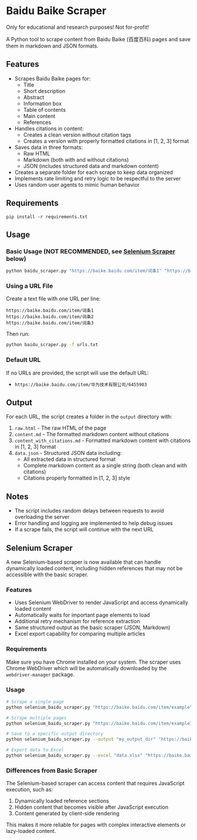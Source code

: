 # Baidu Baike Scraper

Only for educational and research purposes! Not for-profit!

A Python tool to scrape content from Baidu Baike (百度百科) pages and save them in markdown and JSON formats.

## Features

- Scrapes Baidu Baike pages for:
  - Title
  - Short description
  - Abstract
  - Information box
  - Table of contents
  - Main content
  - References
- Handles citations in content:
  - Creates a clean version without citation tags
  - Creates a version with properly formatted citations in [1, 2, 3] format
- Saves data in three formats:
  - Raw HTML
  - Markdown (both with and without citations)
  - JSON (includes structured data and markdown content)
- Creates a separate folder for each scrape to keep data organized
- Implements rate limiting and retry logic to be respectful to the server
- Uses random user agents to mimic human behavior

## Requirements

```
pip install -r requirements.txt
```

## Usage

### Basic Usage (NOT RECOMMENDED, see [Selenium Scraper](#selenium-scraper) below)

```bash
python baidu_scraper.py "https://baike.baidu.com/item/词条1" "https://baike.baidu.com/item/词条2"
```

### Using a URL File

Create a text file with one URL per line:

```
https://baike.baidu.com/item/词条1
https://baike.baidu.com/item/词条2
https://baike.baidu.com/item/词条3
```

Then run:

```bash
python baidu_scraper.py -f urls.txt
```

### Default URL

If no URLs are provided, the script will use the default URL:
- `https://baike.baidu.com/item/华为技术有限公司/6455903`

## Output

For each URL, the script creates a folder in the `output` directory with:

1. `raw.html` - The raw HTML of the page
2. `content.md` - The formatted markdown content without citations
3. `content_with_citations.md` - Formatted markdown content with citations in [1, 2, 3] format
4. `data.json` - Structured JSON data including:
   - All extracted data in structured format
   - Complete markdown content as a single string (both clean and with citations)
   - Citations properly formatted in [1, 2, 3] style

## Notes

- The script includes random delays between requests to avoid overloading the server
- Error handling and logging are implemented to help debug issues
- If a scrape fails, the script will continue with the next URL 

## Selenium Scraper

A new Selenium-based scraper is now available that can handle dynamically loaded content, including hidden references that may not be accessible with the basic scraper.

### Features

- Uses Selenium WebDriver to render JavaScript and access dynamically loaded content
- Automatically waits for important page elements to load
- Additional retry mechanism for reference extraction
- Same structured output as the basic scraper (JSON, Markdown)
- Excel export capability for comparing multiple articles

### Requirements

Make sure you have Chrome installed on your system. The scraper uses Chrome WebDriver which will be automatically downloaded by the `webdriver-manager` package.

### Usage

```bash
# Scrape a single page
python selenium_baidu_scraper.py "https://baike.baidu.com/item/example"

# Scrape multiple pages
python selenium_baidu_scraper.py "https://baike.baidu.com/item/example1" "https://baike.baidu.com/item/example2"

# Save to a specific output directory
python selenium_baidu_scraper.py --output "my_output_dir" "https://baike.baidu.com/item/example"

# Export data to Excel
python selenium_baidu_scraper.py --excel "data.xlsx" "https://baike.baidu.com/item/example"
```

### Differences from Basic Scraper

The Selenium-based scraper can access content that requires JavaScript execution, such as:

1. Dynamically loaded reference sections
2. Hidden content that becomes visible after JavaScript execution
3. Content generated by client-side rendering

This makes it more reliable for pages with complex interactive elements or lazy-loaded content. 
